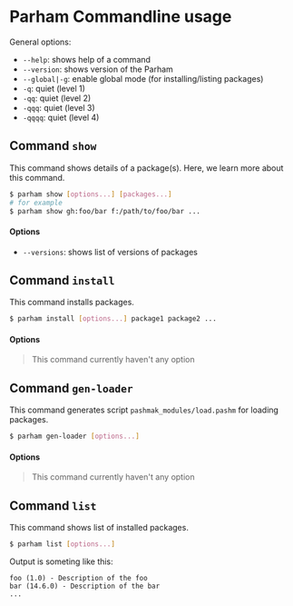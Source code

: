 # Parham Commandline usage

General options:
- `--help`: shows help of a command
- `--version`: shows version of the Parham
- `--global|-g`: enable global mode (for installing/listing packages)
- `-q`: quiet (level 1)
- `-qq`: quiet (level 2)
- `-qqq`: quiet (level 3)
- `-qqqq`: quiet (level 4)

## Command `show`
This command shows details of a package(s).
Here, we learn more about this command.

```bash
$ parham show [options...] [packages...]
# for example
$ parham show gh:foo/bar f:/path/to/foo/bar ...
```

#### Options
- `--versions`: shows list of versions of packages

## Command `install`
This command installs packages.

```bash
$ parham install [options...] package1 package2 ...
```

#### Options
> This command currently haven't any option

## Command `gen-loader`
This command generates script `pashmak_modules/load.pashm` for loading packages.

```bash
$ parham gen-loader [options...]
```

#### Options
> This command currently haven't any option

## Command `list`
This command shows list of installed packages.

```bash
$ parham list [options...]
```

Output is someting like this:

```
foo (1.0) - Description of the foo
bar (14.6.0) - Description of the bar
...
```
